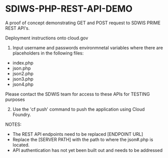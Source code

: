 # SDIWS-PHP-REST-API-DEMO
A proof of concept demonstrating GET and POST request to SDWIS PRIME REST API's.

Deployment instructions onto cloud.gov

1) Input username and passwords environmnetal variables where there are placeholders in the following files:
- index.php
- json.php
- json2.php
- json3.php
- json4.php

Please contact the SDWIS team for access to these APIs for TESTING purposes

2) Use the 'cf push' command to push the application using Cloud Foundry.

NOTES:
- The REST API endpoints need to be replaced [ENDPOINT URL]
- Replace the [SERVER PATH] with the path to where the json#.php is located.
- API authentication has not yet been built out and needs to be addressed
